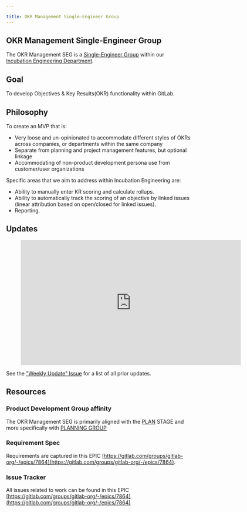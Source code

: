 ```yaml
---

title: OKR Management Single-Engineer Group
---
```


## OKR Management Single-Engineer Group

The OKR Management SEG is a [Single-Engineer Group](/company/team/structure/#single-engineer-groups) within our [Incubation Engineering Department](/handbook/engineering/development/incubation/).

## Goal
To develop Objectives & Key Results(OKR) functionality within GitLab.


## Philosophy
To create an MVP that is:

* Very loose and un-opinionated to accommodate different styles of OKRs across companies, or departments within the same company
* Separate from planning and project management features, but optional linkage
* Accommodating of non-product development persona use from customer/user organizations

Specific areas that we aim to address within Incubation Engineering are:

* Ability to manually enter KR scoring and calculate rollups. 
* Ability to automatically track the scoring of an objective by linked issues (linear attribution based on open/closed for linked issues).
* Reporting.

## Updates

<figure class="video_container">
    <iframe width="600" height="340" src="https://www.youtube.com/embed?max-results=1&controls=0&showinfo=0&rel=0&listType=playlist&list=PL05JrBw4t0KpwNFX39BislgPAjal0qoyU" frameborder="0" allowfullscreen></iframe>
</figure>

See the ["Weekly Update" Issue](https://gitlab.com/gitlab-org/incubation-engineering/okr/meta/-/issues/1) for a list of all prior updates.


## Resources

### Product Development Group affinity
The OKR Management SEG is primarily aligned with the [PLAN](https://about.gitlab.com/handbook/product/categories/#plan-stage) STAGE and more specifically with [PLANNING GROUP](https://about.gitlab.com/handbook/product/categories/#product-planning-group)

### Requirement Spec 
Requirements are captured in this EPIC  [https://gitlab.com/groups/gitlab-org/-/epics/7864](https://gitlab.com/groups/gitlab-org/-/epics/7864).

### Issue Tracker
All issues related to work can be found in this EPIC [https://gitlab.com/groups/gitlab-org/-/epics/7864](https://gitlab.com/groups/gitlab-org/-/epics/7864)


